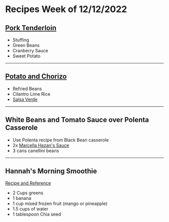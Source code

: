 # Recipes Week of 12/12/2022

## [Pork Tenderloin](https://www.seriouseats.com/sous-vide-pork-tenderloin-recipe)

- Stuffing
- Green Beans
- Cranberry Sauce
- Sweet Potato  

---

## [Potato and Chorizo](./PotatoAndChorizoTacos.md)

- Refried Beans
- Cilantro Lime Rice
- [Salsa Verde](https://www.seriouseats.com/basic-salsa-verde-mexican-tomatillo-recipe?print)

---

## White Beans and Tomato Sauce over Polenta Casserole

- Use Polenta recipe from Black Bean casserole
- 2x [Marcella Hazan's Sauce](./MarcellaHazanTomatoSauce.md)
- 3 cans canellini beans

---

## Hannah's Morning Smoothie

[Recipe and Reference](https://joyfoodsunshine.com/green-smoothie/)

- 2 Cups greens
- 1 banana
- 1 cup mixed frozen fruit (mango or pineapple)
- 1.5 cups of water
- 1 tablespoon Chia seed